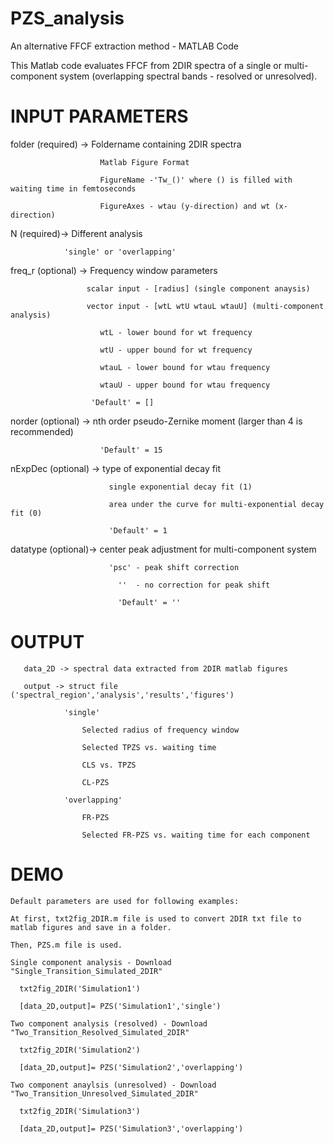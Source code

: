 # PZS_analysis
An alternative FFCF extraction method - MATLAB Code

This Matlab code evaluates FFCF from 2DIR spectra of a single or multi-component system (overlapping spectral bands - resolved or unresolved).

# INPUT PARAMETERS
  folder (required) -> Foldername containing 2DIR spectra
  
                        Matlab Figure Format
                        
                        FigureName -'Tw_()' where () is filled with waiting time in femtoseconds
                        
                        FigureAxes - wtau (y-direction) and wt (x-direction)
  
  N (required)-> Different analysis
  
                'single' or 'overlapping'

  freq_r (optional) -> Frequency window parameters
  
                     scalar input - [radius] (single component anaysis)
                     
                     vector input - [wtL wtU wtauL wtauU] (multi-component analysis) 
                     
                        wtL - lower bound for wt frequency 
                        
                        wtU - upper bound for wt frequency
                        
                        wtauL - lower bound for wtau frequency
                        
                        wtauU - upper bound for wtau frequency
                        
                      'Default' = []
  
  norder (optional) -> nth order pseudo-Zernike moment (larger than 4 is recommended)
  
                        'Default' = 15
                        
  nExpDec (optional) -> type of exponential decay fit
  
                          single exponential decay fit (1)
                          
                          area under the curve for multi-exponential decay fit (0)
                          
                          'Default' = 1
 
  datatype (optional)-> center peak adjustment for multi-component system
  
                          'psc' - peak shift correction
                          
                            ''  - no correction for peak shift
                            
                            'Default' = ''
                            
  # OUTPUT
       data_2D -> spectral data extracted from 2DIR matlab figures
       
       output -> struct file ('spectral_region','analysis','results','figures')
       
                'single'
                  
                    Selected radius of frequency window 

                    Selected TPZS vs. waiting time

                    CLS vs. TPZS

                    CL-PZS
                  
                'overlapping'
                  
                    FR-PZS

                    Selected FR-PZS vs. waiting time for each component
                
                
       
       
 # DEMO 
    Default parameters are used for following examples:
    
    At first, txt2fig_2DIR.m file is used to convert 2DIR txt file to matlab figures and save in a folder.
    
    Then, PZS.m file is used.
    
    Single component analysis - Download "Single_Transition_Simulated_2DIR"
    
      txt2fig_2DIR('Simulation1')
    
      [data_2D,output]= PZS('Simulation1','single')
      
    Two component analysis (resolved) - Download "Two_Transition_Resolved_Simulated_2DIR"
    
      txt2fig_2DIR('Simulation2')
      
      [data_2D,output]= PZS('Simulation2','overlapping')
    
    Two component anaylsis (unresolved) - Download "Two_Transition_Unresolved_Simulated_2DIR"
      
      txt2fig_2DIR('Simulation3')
    
      [data_2D,output]= PZS('Simulation3','overlapping')
      
